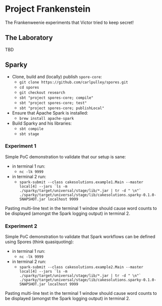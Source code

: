 # Project Frankenstein

The Frankenweenie experiments that Victor tried to keep secret!

## The Laboratory

TBD

## Sparky

* Clone, build and (locally) publish `spore-core`:
    * `git clone https://github.com/carlpulley/spores.git`
    * `cd spores`
    * `git checkout research`
    * `sbt "project spores-core; compile"`
    * `sbt "project spores-core; test"`
    * `sbt "project spores-core; publishLocal"`
* Ensure that Apache Spark is installed:
    * `brew install apache-spark`
* Build Sparky and his libraries:
    * `sbt compile`
    * `sbt stage`

### Experiment 1

Simple PoC demonstration to validate that our setup is sane:
* in terminal 1 run:
    * `nc -lk 9999`
* in terminal 2 run:
    * ```spark-submit --class cakesolutions.example1.Main --master local[4] --jars `ls -m ./sparky/target/universal/stage/lib/*.jar | tr -d " \n"` ./sparky/target/universal/stage/lib/cakesolutions.sparky-0.1.0-SNAPSHOT.jar localhost 9999```

Pasting multi-line text in the terminal 1 window should cause word counts to be displayed (amongst the Spark logging output)
in terminal 2.

### Experiment 2

Simple PoC demonstration to validate that Spark workflows can be defined using Spores (think quasiquoting):
* in terminal 1 run:
    * `nc -lk 9999`
* in terminal 2 run:
    * ```spark-submit --class cakesolutions.example2.Main --master local[4] --jars `ls -m ./sparky/target/universal/stage/lib/*.jar | tr -d " \n"` ./sparky/target/universal/stage/lib/cakesolutions.sparky-0.1.0-SNAPSHOT.jar localhost 9999```

Pasting multi-line text in the terminal 1 window should cause word counts to be displayed (amongst the Spark logging output)
in terminal 2.
